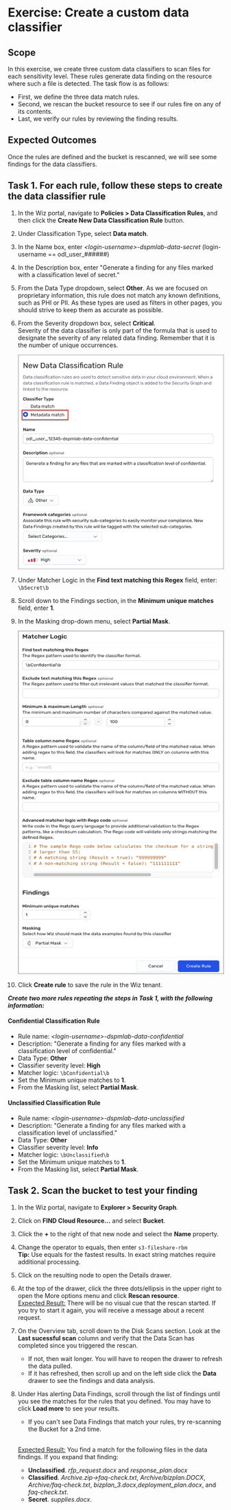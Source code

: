 # Exercise: Create a custom data classifier

## Scope

In this exercise, we create three custom data classifiers to scan files for each sensitivity level. These rules generate data finding on the resource where such a file is detected. 
The task flow is as follows:
* First, we define the three data match rules. 
* Second, we rescan the bucket resource to see if our rules fire on any of its contents.
* Last, we verify our rules by reviewing the finding results. 

## Expected Outcomes

Once the rules are defined and the bucket is rescanned, we will see some findings for the data classifiers. 


## Task 1. For each rule, follow these steps to create the data classifier rule

1. In the Wiz portal, navigate to **Policies > Data Classification Rules**, and then click the **Create New Data Classification Rule** button.

1. Under Classification Type, select **Data match**.

1. In the Name box, enter *\<login-username\>-dspmlab-data-secret* (login-username == odl_user_######)
   
1. In the Description box, enter "Generate a finding for any files marked with a classification level of secret."

1. From the Data Type dropdown, select **Other**.
As we are focused on proprietary information, this rule does not match any known definitions, such as PHI or PII. As these types are used as filters in other pages, you should strive to keep them as accurate as possible.

1. From the Severity dropdown box, select **Critical**.
    <br/>Severity of the data classifier is only part of the formula that is used to designate the severity of any related data finding. Remember that it is the number of unique occurrences.

   <p align="left">
       <img width="500" height="500" img src="img/data-match-descrip-1.png"/>
        </p>

1. Under Matcher Logic in the **Find text matching this Regex** field, enter: <code>\bSecret\b</code>

1. Scroll down to the Findings section, in the **Minimum unique matches** field, enter **1**.
  
1. In the Masking drop-down menu, select **Partial Mask**.
   
    <p align="left">
       <img width="500" height="800" img src="img/data-match-matcher.png"/>
        </p>

1. Click **Create rule** to save the rule in the Wiz tenant.
 
***Create two more rules repeating the steps in Task 1, with the following information:***

#### Confidential Classification Rule
* Rule name: *\<login-username\>-dspmlab-data-confidential*
* Description: "Generate a finding for any files marked with a classification level of confidential."
* Data Type: **Other**
* Classifier severity level: **High**
* Matcher logic: <code>\bConfidential\b</code>
* Set the Minimum unique matches to **1**.
* From the Masking list, select **Partial Mask**.

#### Unclassified Classification Rule
* Rule name: *\<login-username\>-dspmlab-data-unclassified*
* Description: "Generate a finding for any files marked with a classification level of unclassified."
* Data Type: **Other**
* Classifier severity level: **Info**
* Matcher logic: <code>\bUnclassified\b</code>
* Set the Minimum unique matches to **1**.
* From the Masking list, select **Partial Mask**.


## Task 2. Scan the bucket to test your finding
1. In the Wiz portal, navigate to **Explorer > Security Graph**.

1. Click on **FIND Cloud Resource...** and select **Bucket**.

1. Click the **+** to the right of that new node and select the **Name** property.

1. Change the operator to equals, then enter <code>s3-fileshare-rbm</code>
    <br/>**Tip:** Use equals for the fastest results. In exact string matches require additional processing.

1. Click on the resulting node to open the Details drawer.

1. At the top of the drawer, click the three dots/ellipsis in the upper right to open the More options menu and click **Rescan resource**.
  <br/><ins>Expected Result:</ins> There will be no visual cue that the rescan started. If you try to start it again, you will receive a message about a recent request.

1. On the Overview tab, scroll down to the Disk Scans section. Look at the **Last sucessful scan** column and verify that the Data Scan has completed since you triggered the rescan. 
    - If not, then wait longer. You will have to reopen the drawer to refresh the data pulled. 
    - If it has refreshed, then scroll up and on the left side click the **Data** drawer to see the findings and data analysis.
  
1. Under Has alerting Data Findings, scroll through the list of findings until you see the matches for the rules that you defined. You may have to click **Load more** to see your results.
    - If you can't see Data Findings that match your rules, try re-scanning the Bucket for a 2nd time.
      
    <br/><ins>Expected Result:</ins> You find a match for the following files in the data findings. If you expand that finding:
    - **Unclassified**. *rfp_request.docx* and *response_plan.docx*
    - **Classified**. *Archive.zip->faq-check.txt*, *Archive/bizplan.DOCX*, *Archive/faq-check.txt*,
*bizplan_3.docx*,*deployment_plan.docx*, and *faq-check.txt*.
    - **Secret**. *supplies.docx*.

